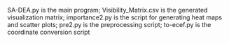 SA-DEA.py is the main program; Visibility_Matrix.csv is the generated visualization matrix; importance2.py is the script for generating heat maps and scatter plots; pre2.py is the preprocessing script; to-ecef.py is the coordinate conversion script

